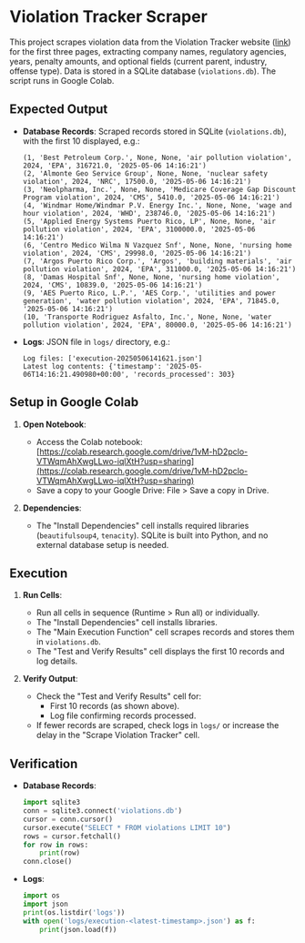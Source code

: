 # Violation Tracker Scraper

This project scrapes violation data from the Violation Tracker website ([link](https://violationtracker.goodjobsfirst.org/?company_op=starts&company=&penalty_op=%3E&penalty=&offense_group=&case_category=&govt_level=&agency_code_st%5B%5D=&pres_term=&case_type=&free_text=&hq_id=&state=PR&order=pen_year&sort=)) for the first three pages, extracting company names, regulatory agencies, years, penalty amounts, and optional fields (current parent, industry, offense type). Data is stored in a SQLite database (`violations.db`). The script runs in Google Colab.

## Expected Output
- **Database Records**: Scraped records stored in SQLite (`violations.db`), with the first 10 displayed, e.g.:
  ```
  (1, 'Best Petroleum Corp.', None, None, 'air pollution violation', 2024, 'EPA', 316721.0, '2025-05-06 14:16:21')
  (2, 'Almonte Geo Service Group', None, None, 'nuclear safety violation', 2024, 'NRC', 17500.0, '2025-05-06 14:16:21')
  (3, 'Neolpharma, Inc.', None, None, 'Medicare Coverage Gap Discount Program violation', 2024, 'CMS', 5410.0, '2025-05-06 14:16:21')
  (4, 'Windmar Home/Windmar P.V. Energy Inc.', None, None, 'wage and hour violation', 2024, 'WHD', 238746.0, '2025-05-06 14:16:21')
  (5, 'Applied Energy Systems Puerto Rico, LP', None, None, 'air pollution violation', 2024, 'EPA', 3100000.0, '2025-05-06 14:16:21')
  (6, 'Centro Medico Wilma N Vazquez Snf', None, None, 'nursing home violation', 2024, 'CMS', 29998.0, '2025-05-06 14:16:21')
  (7, 'Argos Puerto Rico Corp.', 'Argos', 'building materials', 'air pollution violation', 2024, 'EPA', 311000.0, '2025-05-06 14:16:21')
  (8, 'Damas Hospital Snf', None, None, 'nursing home violation', 2024, 'CMS', 10839.0, '2025-05-06 14:16:21')
  (9, 'AES Puerto Rico, L.P.', 'AES Corp.', 'utilities and power generation', 'water pollution violation', 2024, 'EPA', 71845.0, '2025-05-06 14:16:21')
  (10, 'Transporte Rodriguez Asfalto, Inc.', None, None, 'water pollution violation', 2024, 'EPA', 80000.0, '2025-05-06 14:16:21')
  ```
- **Logs**: JSON file in `logs/` directory, e.g.:
  ```
  Log files: ['execution-20250506141621.json']
  Latest log contents: {'timestamp': '2025-05-06T14:16:21.490980+00:00', 'records_processed': 303}
  ```

## Setup in Google Colab
1. **Open Notebook**:
   - Access the Colab notebook: [https://colab.research.google.com/drive/1vM-hD2pclo-VTWqmAhXwgLLwo-iqlXtH?usp=sharing](https://colab.research.google.com/drive/1vM-hD2pclo-VTWqmAhXwgLLwo-iqlXtH?usp=sharing)
   - Save a copy to your Google Drive: File > Save a copy in Drive.

2. **Dependencies**:
   - The "Install Dependencies" cell installs required libraries (`beautifulsoup4`, `tenacity`). SQLite is built into Python, and no external database setup is needed.

## Execution
1. **Run Cells**:
   - Run all cells in sequence (Runtime > Run all) or individually.
   - The "Install Dependencies" cell installs libraries.
   - The "Main Execution Function" cell scrapes records and stores them in `violations.db`.
   - The "Test and Verify Results" cell displays the first 10 records and log details.

2. **Verify Output**:
   - Check the "Test and Verify Results" cell for:
     - First 10 records (as shown above).
     - Log file confirming records processed.
   - If fewer records are scraped, check logs in `logs/` or increase the delay in the "Scrape Violation Tracker" cell.

## Verification
- **Database Records**:
  ```python
  import sqlite3
  conn = sqlite3.connect('violations.db')
  cursor = conn.cursor()
  cursor.execute("SELECT * FROM violations LIMIT 10")
  rows = cursor.fetchall()
  for row in rows:
      print(row)
  conn.close()
  ```
- **Logs**:
  ```python
  import os
  import json
  print(os.listdir('logs'))
  with open('logs/execution-<latest-timestamp>.json') as f:
      print(json.load(f))
  ```
